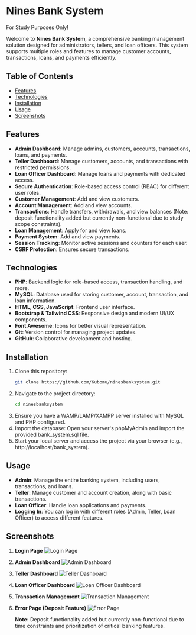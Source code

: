 # Nines Bank System  

For Study Purposes Only!  

Welcome to **Nines Bank System**, a comprehensive banking management solution designed for administrators, tellers, and loan officers. This system supports multiple roles and features to manage customer accounts, transactions, loans, and payments efficiently.  

## Table of Contents  

- [Features](#features)  
- [Technologies](#technologies)  
- [Installation](#installation)  
- [Usage](#usage)  
- [Screenshots](#screenshots)  

## Features  

- **Admin Dashboard**: Manage admins, customers, accounts, transactions, loans, and payments.  
- **Teller Dashboard**: Manage customers, accounts, and transactions with restricted permissions.  
- **Loan Officer Dashboard**: Manage loans and payments with dedicated access.  
- **Secure Authentication**: Role-based access control (RBAC) for different user roles.  
- **Customer Management**: Add and view customers.  
- **Account Management**: Add and view accounts.  
- **Transactions**: Handle transfers, withdrawals, and view balances (Note: deposit functionality added but currently non-functional due to study scope constraints).  
- **Loan Management**: Apply for and view loans.  
- **Payment System**: Add and view payments.  
- **Session Tracking**: Monitor active sessions and counters for each user.  
- **CSRF Protection**: Ensures secure transactions.  

## Technologies  

- **PHP**: Backend logic for role-based access, transaction handling, and more.  
- **MySQL**: Database used for storing customer, account, transaction, and loan information.  
- **HTML, CSS, JavaScript**: Frontend user interface.  
- **Bootstrap & Tailwind CSS**: Responsive design and modern UI/UX components.  
- **Font Awesome**: Icons for better visual representation.  
- **Git**: Version control for managing project updates.  
- **GitHub**: Collaborative development and hosting.  

## Installation  

1. Clone this repository:  
   ```bash  
   git clone https://github.com/Kubomu/ninesbanksystem.git  

2. Navigate to the project directory:
   ```bash
   cd ninesbanksystem
2. Ensure you have a WAMP/LAMP/XAMPP server installed with MySQL and PHP configured.
3. Import the database: Open your server's phpMyAdmin and import the provided bank_system.sql file.
4. Start your local server and access the project via your browser (e.g., http://localhost/bank_system).

 ## Usage
 
- **Admin**: Manage the entire banking system, including users, transactions, and loans.
- **Teller**: Manage customer and account creation, along with basic transactions.
- **Loan Officer**: Handle loan applications and payments.
- **Logging In**: You can log in with different roles (Admin, Teller, Loan Officer) to access different features.

## Screenshots

1. **Login Page**
   ![Login Page](Screenshots/login_page.png)

2. **Admin Dashboard**
   ![Admin Dashboard](Screenshots/admin_dashboard.png)

3. **Teller Dashboard**
   ![Teller Dashboard](Screenshots/teller_dashboard.png)

4. **Loan Officer Dashboard**
   ![Loan Officer Dashboard](Screenshots/loan_officer_dashboard.png)

5. **Transaction Management**
   ![Transaction Management](Screenshots/transaction_management.png)

6. **Error Page (Deposit Feature)**
   ![Error Page](Screenshots/error_page_deposit.png)

   **Note:** Deposit functionality added but currently non-functional due to time constraints and prioritization of critical banking features.








   

